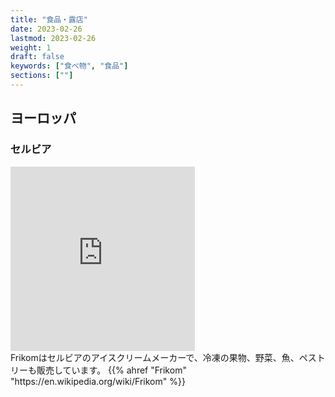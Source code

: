 ```yaml
---
title: "食品・露店"
date: 2023-02-26
lastmod: 2023-02-26
weight: 1
draft: false
keywords: ["食べ物", "食品"]
sections: [""]
---
```


## ヨーロッパ
### セルビア

<div class="googlemap-if">
<iframe src="https://www.google.com/maps/embed?pb=!4v1677456670237!6m8!1m7!1svvCQNNDfVQxdXz7c0sTkYg!2m2!1d43.31884589466517!2d21.89954152225962!3f333.088020712717!4f-7.293999454183336!5f3.325193203789971" width="295" height="295" style="border:0;" allowfullscreen="" loading="lazy" referrerpolicy="no-referrer-when-downgrade"></iframe>

<div class="description">
Frikomはセルビアのアイスクリームメーカーで、冷凍の果物、野菜、魚、ペストリーも販売しています。
{{% ahref "Frikom" "https://en.wikipedia.org/wiki/Frikom" %}}
</div>
</div>
